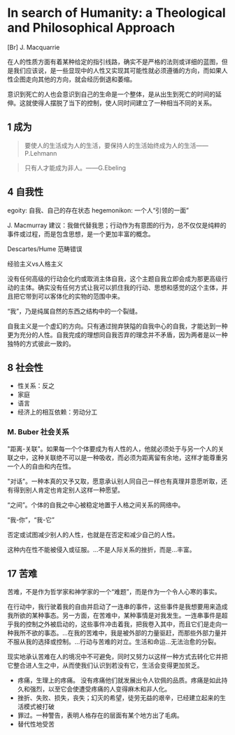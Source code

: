 # In search of Humanity: a Theological and Philosophical Approach


[Br] J. Macquarrie



在人的性质方面有着某种给定的指引线路，确实不是严格的法则或详细的蓝图，但是我们应该说，是一些显现中的人性又实现其可能性就必须遵循的方向，而如果人性企图走向其他的方向，就会经历倒退和萎缩。


意识到死亡的人也会意识到自己的生命是一个整体，是从出生到死亡的时间的延伸。这就使得人摆脱了当下的控制，使人同时间建立了一种相当不同的关系。


## 1 成为

> 要使人的生活成为人的生活，要保持人的生活始终成为人的生活——P.Lehmann

> 只有人才能成为非人。——G.Ebeling

## 4  自我性
egoity: 自我、自己的存在状态
hegemonikon: 一个人“引领的一面”

J. Macmurray 建议：我做代替我思；行动作为有意图的行为，总不仅仅是纯粹的事件或过程，而是包含思想，是一个更加丰富的概念。

Descartes/Hume 范畴错误

经验主义vs人格主义

没有任何高级的行动会化约或取消主体自我，这个主题自我立即会成为那更高级行动的主体。确实没有任何方式让我可以抓住我的行动、思想和感觉的这个主体，并且把它带到可以客体化的实物的范围中来。

“我”，乃是纯属自然的东西之结构中的一个裂缝。

自我主义是一个虚幻的方向。只有通过抛弃狭隘的自我中心的自我，才能达到一种更为充分的人性。自我完成的理想同自我否弃的理念并不矛盾，因为两者是以一种独特的方式彼此一致的。

## 8 社会性

- 性关系：反之
- 家庭
- 语言
- 经济上的相互依赖：劳动分工

### M. Buber 社会关系
"距离-关联"。如果每一个个体要成为有人性的人，他就必须处于与另一个人的关联之中，这种关联绝不可以是一种吸收，而必须为距离留有余地，这样才能尊重另一个人的自由和内在性。

"对话"。一种本真的又予又取，愿意承认别人同自己一样也有真理并意愿听取，还有得到别人肯定也肯定别人这样一种愿望。

“之间”。个体的自我之中心被稳定地置于人格之间关系的网络中。

“我-你”，“我-它”

否定或试图减少别人的人性，也就是在否定和减少自己的人性。

这种内在性不能被侵入或征服。...不是人际关系的挫折，而是...丰富。


## 17 苦难

苦难，不是作为哲学家和神学家的一个“难题”，而是作为一个令人心寒的事实。

在行动中，我行驶着我的自由并启动了一连串的事件，这些事件是我想要用来造成我所欲的某种事态。另一方面，在苦难中，某种事情是对我发生。一连串事件是超乎我的控制之外被启动的，这些事件冲击着我，把我卷入其中，而且它们是走向一种我所不欲的事态。...在我的苦难中，我是被外部的力量驱赶，而那些外部力量并不服从我的选择或控制。...行动与苦难的对立。生活和命运...无法治愈的分裂。

现实地承认苦难在人的境况中不可避免，同时又努力以这样一种方式去转化它并把它整合进人生之中，从而使我们认识到若没有它，生活会变得更加贫乏。

- 疼痛，生理上的疼痛。
  没有疼痛他们就发展出令人钦佩的品质。疼痛是如此持久和强烈，以至它会使遭受疼痛的人变得麻木和非人化。
- 挫折、失败、损失，丧失；幻灭的希望，徒劳无益的艰辛，已经建立起来的生活模式被打破
- 罪过。一种警告，表明人格存在的层面有某个地方出了毛病。
- 替代性地受苦


